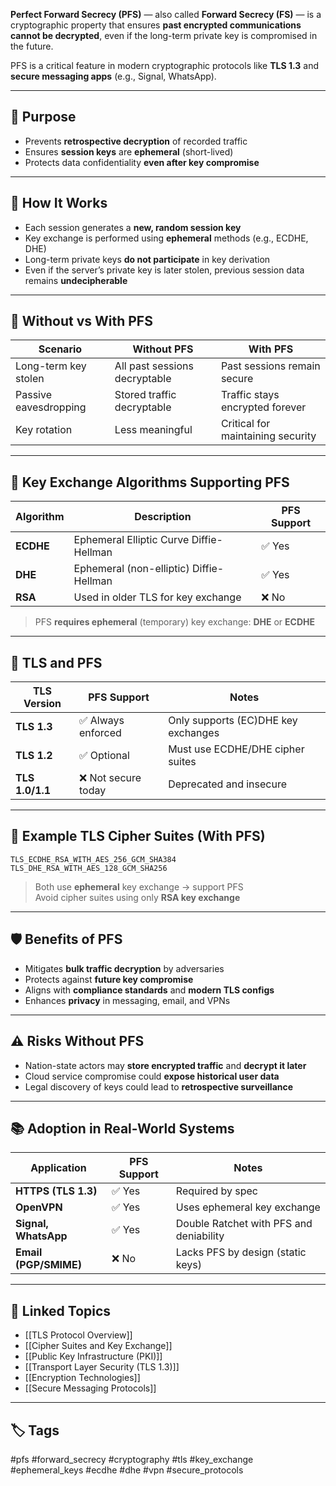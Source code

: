 **Perfect Forward Secrecy (PFS)** — also called **Forward Secrecy (FS)** — is a cryptographic property that ensures **past encrypted communications cannot be decrypted**, even if the long-term private key is compromised in the future.

PFS is a critical feature in modern cryptographic protocols like **TLS 1.3** and **secure messaging apps** (e.g., Signal, WhatsApp).

---

## 🎯 Purpose

- Prevents **retrospective decryption** of recorded traffic  
- Ensures **session keys** are **ephemeral** (short-lived)  
- Protects data confidentiality **even after key compromise**

---

## 🔑 How It Works

- Each session generates a **new, random session key**  
- Key exchange is performed using **ephemeral** methods (e.g., ECDHE, DHE)  
- Long-term private keys **do not participate** in key derivation  
- Even if the server’s private key is later stolen, previous session data remains **undecipherable**

---

## 🔄 Without vs With PFS

| Scenario               | Without PFS               | With PFS                          |
|------------------------|---------------------------|------------------------------------|
| Long-term key stolen   | All past sessions decryptable | Past sessions remain secure    |
| Passive eavesdropping  | Stored traffic decryptable | Traffic stays encrypted forever |
| Key rotation           | Less meaningful            | Critical for maintaining security |

---

## 🧠 Key Exchange Algorithms Supporting PFS

| Algorithm | Description                                  | PFS Support |
|-----------|----------------------------------------------|-------------|
| **ECDHE** | Ephemeral Elliptic Curve Diffie-Hellman      | ✅ Yes      |
| **DHE**   | Ephemeral (non-elliptic) Diffie-Hellman      | ✅ Yes      |
| **RSA**   | Used in older TLS for key exchange           | ❌ No       |

> PFS **requires ephemeral** (temporary) key exchange: **DHE** or **ECDHE**

---

## 🔐 TLS and PFS

| TLS Version | PFS Support              | Notes                                   |
|-------------|--------------------------|-----------------------------------------|
| **TLS 1.3** | ✅ Always enforced        | Only supports (EC)DHE key exchanges     |
| **TLS 1.2** | ✅ Optional               | Must use ECDHE/DHE cipher suites        |
| **TLS 1.0/1.1** | ❌ Not secure today   | Deprecated and insecure                 |

---

## 📜 Example TLS Cipher Suites (With PFS)

```text
TLS_ECDHE_RSA_WITH_AES_256_GCM_SHA384
TLS_DHE_RSA_WITH_AES_128_GCM_SHA256
```

> Both use **ephemeral** key exchange → support PFS  
> Avoid cipher suites using only **RSA key exchange**

---

## 🛡️ Benefits of PFS

- Mitigates **bulk traffic decryption** by adversaries
- Protects against **future key compromise**
- Aligns with **compliance standards** and **modern TLS configs**
- Enhances **privacy** in messaging, email, and VPNs

---

## ⚠️ Risks Without PFS

- Nation-state actors may **store encrypted traffic** and **decrypt it later**
- Cloud service compromise could **expose historical user data**
- Legal discovery of keys could lead to **retrospective surveillance**

---

## 📚 Adoption in Real-World Systems

|Application|PFS Support|Notes|
|---|---|---|
|**HTTPS (TLS 1.3)**|✅ Yes|Required by spec|
|**OpenVPN**|✅ Yes|Uses ephemeral key exchange|
|**Signal, WhatsApp**|✅ Yes|Double Ratchet with PFS and deniability|
|**Email (PGP/SMIME)**|❌ No|Lacks PFS by design (static keys)|

---

## 🔗 Linked Topics

- [[TLS Protocol Overview]]
- [[Cipher Suites and Key Exchange]]
- [[Public Key Infrastructure (PKI)]]
- [[Transport Layer Security (TLS 1.3)]]
- [[Encryption Technologies]]
- [[Secure Messaging Protocols]]

---

## 🏷 Tags

#pfs #forward_secrecy #cryptography #tls #key_exchange #ephemeral_keys #ecdhe #dhe #vpn #secure_protocols